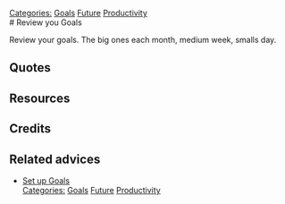 [Categories:](../Categories/index.md) [Goals](../Categories/Goals.md) [Future](../Categories/Future.md) [Productivity](../Categories/Productivity.md)<br># Review you Goals

Review your goals. The big ones each month, medium week, smalls day.

## Quotes

## Resources

## Credits

## Related advices

- [Set up Goals](../Set%20up%20Goals)
<br>[Categories:](../Categories/index.md) [Goals](../Categories/Goals.md) [Future](../Categories/Future.md) [Productivity](../Categories/Productivity.md)